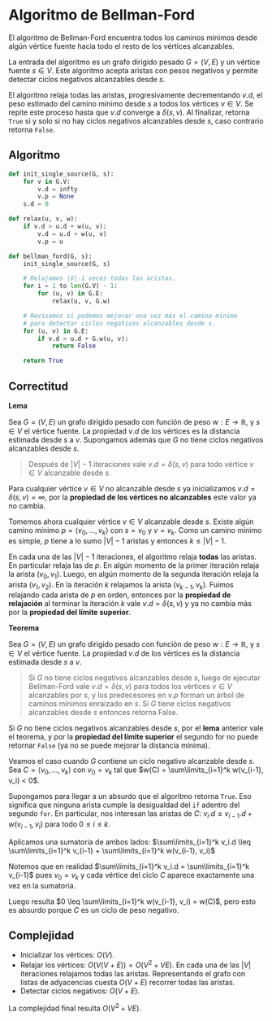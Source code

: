 # Algoritmo de Bellman-Ford

El algoritmo de Bellman-Ford encuentra todos los caminos mínimos desde algún vértice fuente hacia todo el resto de los vértices alcanzables.

La entrada del algoritmo es un grafo dirigido pesado $G=(V,E)$ y un vértice fuente $s \in V$. Este algoritmo acepta aristas con pesos negativos y permite detectar ciclos negativos alcanzables desde $s$.

El algoritmo relaja todas las aristas, progresivamente decrementando $v.d$, el peso estimado del camino mínimo desde $s$ a todos los vértices $v \in V$. Se repite este proceso hasta que $v.d$ converge a $\delta(s, v)$. Al finalizar, retorna `True` si y solo si no hay ciclos negativos alcanzables desde $s$, caso contrario retorna `False`.

## Algoritmo

```python
def init_single_source(G, s):
    for v in G.V:
        v.d = infty
        v.p = None
    s.d = 0

def relax(u, v, w):
    if v.d > u.d + w(u, v):
        v.d = u.d + w(u, v)
        v.p = u

def bellman_ford(G, s):
    init_single_source(G, s)

    # Relajamos |V|-1 veces todas las aristas.
    for i = 1 to len(G.V) - 1:
        for (u, v) in G.E:
            relax(u, v, G.w)

    # Revisamos si podemos mejorar una vez más el camino mínimo
    # para detectar ciclos negativos alcanzables desde s.
    for (u, v) in G.E:
        if v.d > u.d + G.w(u, v):
            return False

    return True
```

## Correctitud

**Lema**

Sea $G=(V,E)$ un grafo dirigido pesado con función de peso $w:E \rightarrow \mathbb{R}$, y $s \in V$ el vértice fuente. La propiedad $v.d$ de los vértices es la distancia estimada desde $s$ a $v$. Supongamos además que $G$ no tiene ciclos negativos alcanzables desde $s$.

> Después de $|V|-1$ iteraciones vale $v.d = \delta(s,v)$ para todo vértice $v \in V$ alcanzable desde $s$.

Para cualquier vértice $v \in V$ no alcanzable desde $s$ ya inicializamos $v.d = \delta(s,v) = \infty$, por la **propiedad de los vértices no alcanzables** este valor ya no cambia.

Tomemos ahora cualquier vértice $v \in V$ alcanzable desde $s$. Existe algún camino mínimo $p = \langle v_0, \dots, v_k \rangle$ con $s = v_0$ y $v = v_k$. Como un camino mínimo es simple, $p$ tiene a lo sumo $|V|-1$ aristas y entonces $k \leq |V|-1$.

En cada una de las $|V|-1$ iteraciones, el algoritmo relaja **todas** las aristas. En particular relaja las de $p$. En algún momento de la primer iteración relaja la arista $(v_0, v_1)$. Luego, en algún momento de la segunda iteración relaja la arista $(v_1, v_2)$. En la iteración $k$ relajamos la arista $(v_{k-1}, v_k)$. Fuimos relajando cada arista de $p$ en orden, entonces por la **propiedad de relajación** al terminar la iteración $k$ vale $v.d = \delta(s,v)$ y ya no cambia más por la **propiedad del límite superior**.

**Teorema**

Sea $G=(V,E)$ un grafo dirigido pesado con función de peso $w:E \rightarrow \mathbb{R}$, y $s \in V$ el vértice fuente. La propiedad $v.d$ de los vértices es la distancia estimada desde $s$ a $v$.

> Si $G$ no tiene ciclos negativos alcanzables desde $s$, luego de ejecutar Bellman-Ford vale $v.d = \delta(s,v)$ para todos los vértices $v \in V$ alcanzables por $s$, y los predecesores en $v.p$ forman un árbol de caminos mínimos enraizado en $s$. Si $G$ tiene ciclos negativos alcanzables desde $s$ entonces retorna False.

Si $G$ no tiene ciclos negativos alcanzables desde $s$, por el **lema** anterior vale el teorema, y por la **propiedad del límite superior** el segundo for no puede retornar `False` (ya no se puede mejorar la distancia mínima).

Veamos el caso cuando $G$ contiene un ciclo negativo alcanzable desde $s$. Sea $C = \langle v_0, \dots, v_k \rangle$ con $v_0 = v_k$ tal que $w(C) = \sum\limits_{i=1}^k w(v_{i-1}, v_i) < 0$.

Supongamos para llegar a un absurdo que el algoritmo retorna `True`. Eso significa que ninguna arista cumple la desigualdad del `if` adentro del segundo `for`. En particular, nos interesan las aristas de $C$: $v_i.d \leq v_{i-1}.d + w(v_{i-1}, v_i)$ para todo $0 \leq i \leq k$.

Aplicamos una sumatoria de ambos lados: $\sum\limits_{i=1}^k v_i.d \leq \sum\limits_{i=1}^k v_{i-1} + \sum\limits_{i=1}^k w(v_{i-1}, v_i)$

Notemos que en realidad $\sum\limits_{i=1}^k v_i.d = \sum\limits_{i=1}^k v_{i-1}$ pues $v_0 = v_k$ y cada vértice del ciclo $C$ aparece exactamente una vez en la sumatoria.

Luego resulta $0 \leq \sum\limits_{i=1}^k w(v_{i-1}, v_i) = w(C)$, pero esto es absurdo porque $C$ es un ciclo de peso negativo.

## Complejidad

- Inicializar los vértices: $O(V)$.
- Relajar los vértices: $O(V(V+E)) = O(V^2 + VE)$. En cada una de las $|V|$ iteraciones relajamos todas las aristas. Representando el grafo con listas de adyacencias cuesta $O(V+E)$ recorrer todas las aristas.
- Detectar ciclos negativos: $O(V+E)$.

La complejidad final resulta $O(V^2 + VE)$.
